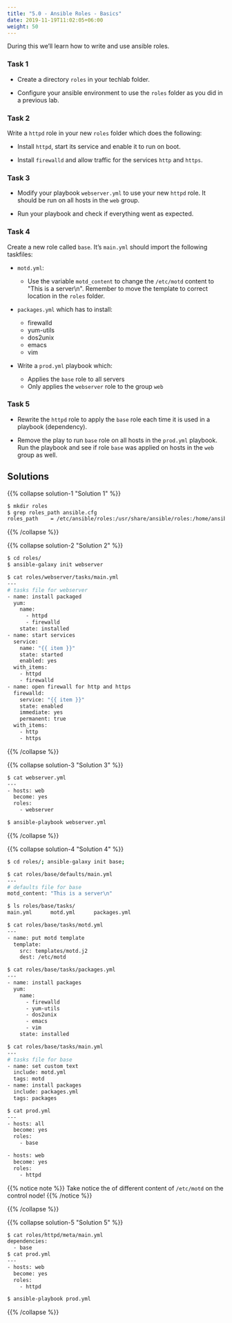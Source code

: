 ```yaml
---
title: "5.0 - Ansible Roles - Basics"
date: 2019-11-19T11:02:05+06:00
weight: 50
---
```


During this we’ll learn how to write and use ansible roles.

### Task 1

  - Create a directory `roles` in your techlab folder.

  - Configure your ansible environment to use the `roles` folder as you
    did in a previous lab.

### Task 2

Write a `httpd` role in your new `roles` folder which does the
following:

  - Install `httpd`, start its service and enable it to run on boot.

  - Install `firewalld` and allow traffic for the services `http` and
    `https`.

### Task 3

  - Modify your playbook `webserver.yml` to use your new `httpd`
    role. It should be run on all hosts in the `web` group.

  - Run your playbook and check if everything went as expected.

### Task 4

Create a new role called `base`. It’s `main.yml` should import the
following taskfiles:


- `motd.yml`:
  
    - Use the variable `motd_content` to change the `/etc/motd`
      content to "This is a server\\n". Remember to move the template
      to correct location in the `roles` folder.

- `packages.yml` which has to install:
  
    - firewalld
    - yum-utils
    - dos2unix
    - emacs
    - vim

- Write a `prod.yml` playbook which:
  
    - Applies the `base` role to all servers
    - Only applies the `webserver` role to the group `web`


### Task 5

  - Rewrite the `httpd` role to apply the `base` role each time it is used in a playbook (dependency).

  - Remove the play to run `base` role on all hosts in the `prod.yml` playbook. Run the playbook and see if role `base` was applied on hosts in the `web` group as well.

## Solutions

{{% collapse solution-1 "Solution 1" %}}
```bash
$ mkdir roles
$ grep roles_path ansible.cfg
roles_path    = /etc/ansible/roles:/usr/share/ansible/roles:/home/ansible/techlab/roles
```
{{% /collapse %}}

{{% collapse solution-2 "Solution 2" %}}
```bash
$ cd roles/
$ ansible-galaxy init webserver

$ cat roles/webserver/tasks/main.yml
---
# tasks file for webserver
- name: install packaged
  yum:
    name:
      - httpd
      - firewalld
    state: installed
- name: start services
  service:
    name: "{{ item }}"
    state: started
    enabled: yes
  with_items:
    - httpd
    - firewalld
- name: open firewall for http and https
  firewalld:
    service: "{{ item }}"
    state: enabled
    immediate: yes
    permanent: true
  with_items:
    - http
    - https
```
{{% /collapse %}}

{{% collapse solution-3 "Solution 3" %}}
```bash
$ cat webserver.yml
---
- hosts: web
  become: yes
  roles:
    - webserver

$ ansible-playbook webserver.yml
```
{{% /collapse %}}

{{% collapse solution-4 "Solution 4" %}}
```bash
$ cd roles/; ansible-galaxy init base;

$ cat roles/base/defaults/main.yml
---
# defaults file for base
motd_content: "This is a server\n"

$ ls roles/base/tasks/
main.yml      motd.yml      packages.yml

$ cat roles/base/tasks/motd.yml
---
- name: put motd template
  template:
    src: templates/motd.j2
    dest: /etc/motd

$ cat roles/base/tasks/packages.yml
---
- name: install packages
  yum:
    name:
      - firewalld
      - yum-utils
      - dos2unix
      - emacs
      - vim
    state: installed

$ cat roles/base/tasks/main.yml
---
# tasks file for base
- name: set custom text
  include: motd.yml
  tags: motd
- name: install packages
  include: packages.yml
  tags: packages

$ cat prod.yml
---
- hosts: all
  become: yes
  roles:
    - base

- hosts: web
  become: yes
  roles:
    - httpd
```

{{% notice note %}}
Take notice the of different content of `/etc/motd` on the control node!
{{% /notice %}}

{{% /collapse %}}

{{% collapse solution-5 "Solution 5" %}}

```bash
$ cat roles/httpd/meta/main.yml
dependencies:
  - base
$ cat prod.yml
---
- hosts: web
  become: yes
  roles:
    - httpd

$ ansible-playbook prod.yml
```

{{% /collapse %}}
